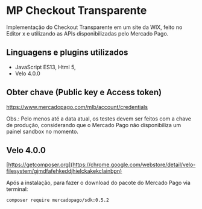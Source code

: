# MP Checkout Transparente

Implementação do Checkout Transparente em um site da WIX, feito no Editor x e utilizando as APIs disponibilizadas pelo Mercado Pago.

## Linguagens e plugins utilizados
- JavaScript ES13, Html 5,
- Velo 4.0.0

## Obter chave (Public key e Access token)
https://www.mercadopago.com/mlb/account/credentials

Obs.: Pelo menos até a data atual, os testes devem ser feitos com a chave de produção, considerando que o Mercado Pago não disponibiliza um painel sandbox no momento.

## Velo 4.0.0
[https://getcomposer.org](https://chrome.google.com/webstore/detail/velo-filesystem/gjmdfafehkeddjhielckakekclainbpn)

Após a instalação, para fazer o download do pacote do Mercado Pago via terminal:
```sh
composer require mercadopago/sdk:0.5.2
```
